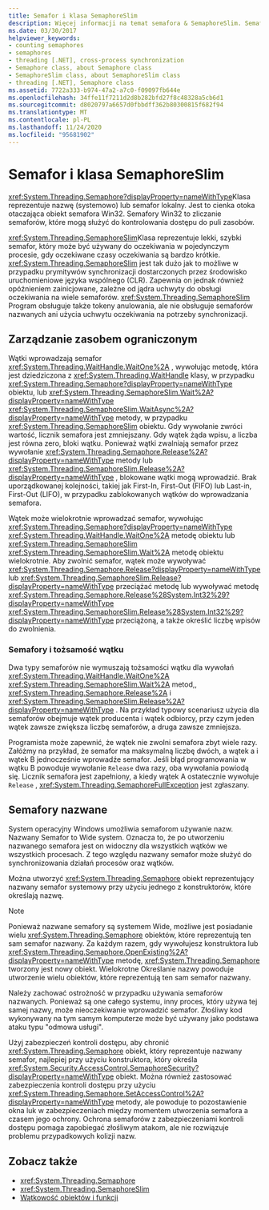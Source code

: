 ```yaml
---
title: Semafor i klasa SemaphoreSlim
description: Więcej informacji na temat semafora & SemaphoreSlim. Semafor klasy to cienka otoka wokół obiektu semafora Win32. Klasa SemaphoreSlim jest lekkim semaforem.
ms.date: 03/30/2017
helpviewer_keywords:
- counting semaphores
- semaphores
- threading [.NET], cross-process synchronization
- Semaphore class, about Semaphore class
- SemaphoreSlim class, about SemaphoreSlim class
- threading [.NET], Semaphore class
ms.assetid: 7722a333-b974-47a2-a7c0-f09097fb644e
ms.openlocfilehash: 34ffe11f7211d2d8b282bfd27f8c48328a5cb6d1
ms.sourcegitcommit: d8020797a6657d0fbbdff362b80300815f682f94
ms.translationtype: MT
ms.contentlocale: pl-PL
ms.lasthandoff: 11/24/2020
ms.locfileid: "95681902"
---
```

# <a name="semaphore-and-semaphoreslim"></a>Semafor i klasa SemaphoreSlim

<xref:System.Threading.Semaphore?displayProperty=nameWithType>Klasa reprezentuje nazwę (systemowo) lub semafor lokalny. Jest to cienka otoka otaczająca obiekt semafora Win32. Semafory Win32 to zliczanie semaforów, które mogą służyć do kontrolowania dostępu do puli zasobów.  
  
 <xref:System.Threading.SemaphoreSlim>Klasa reprezentuje lekki, szybki semafor, który może być używany do oczekiwania w pojedynczym procesie, gdy oczekiwane czasy oczekiwania są bardzo krótkie. <xref:System.Threading.SemaphoreSlim> jest tak dużo jak to możliwe w przypadku prymitywów synchronizacji dostarczonych przez środowisko uruchomieniowe języka wspólnego (CLR). Zapewnia on jednak również opóźnieniem zainicjowane, zależne od jądra uchwyty do obsługi oczekiwania na wiele semaforów. <xref:System.Threading.SemaphoreSlim> Program obsługuje także tokeny anulowania, ale nie obsługuje semaforów nazwanych ani użycia uchwytu oczekiwania na potrzeby synchronizacji.  
  
## <a name="managing-a-limited-resource"></a>Zarządzanie zasobem ograniczonym  

 Wątki wprowadzają semafor <xref:System.Threading.WaitHandle.WaitOne%2A> , wywołując metodę, która jest dziedziczona z <xref:System.Threading.WaitHandle> klasy, w przypadku <xref:System.Threading.Semaphore?displayProperty=nameWithType> obiektu, lub <xref:System.Threading.SemaphoreSlim.Wait%2A?displayProperty=nameWithType> <xref:System.Threading.SemaphoreSlim.WaitAsync%2A?displayProperty=nameWithType> metody, w przypadku <xref:System.Threading.SemaphoreSlim> obiektu. Gdy wywołanie zwróci wartość, licznik semafora jest zmniejszany. Gdy wątek żąda wpisu, a liczba jest równa zero, bloki wątku. Ponieważ wątki zwalniają semafor przez wywołanie <xref:System.Threading.Semaphore.Release%2A?displayProperty=nameWithType> metody lub <xref:System.Threading.SemaphoreSlim.Release%2A?displayProperty=nameWithType> , blokowane wątki mogą wprowadzić. Brak uporządkowanej kolejności, takiej jak First-In, First-Out (FIFO) lub Last-in, First-Out (LIFO), w przypadku zablokowanych wątków do wprowadzania semafora.  
  
 Wątek może wielokrotnie wprowadzać semafor, wywołując <xref:System.Threading.Semaphore?displayProperty=nameWithType> <xref:System.Threading.WaitHandle.WaitOne%2A> metodę obiektu lub  <xref:System.Threading.SemaphoreSlim> <xref:System.Threading.SemaphoreSlim.Wait%2A> metodę obiektu wielokrotnie. Aby zwolnić semafor, wątek może wywoływać <xref:System.Threading.Semaphore.Release?displayProperty=nameWithType> lub <xref:System.Threading.SemaphoreSlim.Release?displayProperty=nameWithType> przeciążać metodę lub wywoływać metodę <xref:System.Threading.Semaphore.Release%28System.Int32%29?displayProperty=nameWithType> <xref:System.Threading.SemaphoreSlim.Release%28System.Int32%29?displayProperty=nameWithType> przeciążoną, a także określić liczbę wpisów do zwolnienia.  
  
### <a name="semaphores-and-thread-identity"></a>Semafory i tożsamość wątku  

 Dwa typy semaforów nie wymuszają tożsamości wątku dla wywołań <xref:System.Threading.WaitHandle.WaitOne%2A> <xref:System.Threading.SemaphoreSlim.Wait%2A> metod,, <xref:System.Threading.Semaphore.Release%2A> i <xref:System.Threading.SemaphoreSlim.Release%2A?displayProperty=nameWithType> . Na przykład typowy scenariusz użycia dla semaforów obejmuje wątek producenta i wątek odbiorcy, przy czym jeden wątek zawsze zwiększa liczbę semaforów, a druga zawsze zmniejsza.  
  
 Programista może zapewnić, że wątek nie zwolni semafora zbyt wiele razy. Załóżmy na przykład, że semafor ma maksymalną liczbę dwóch, a wątek a i wątek B jednocześnie wprowadźe semafor. Jeśli błąd programowania w wątku B powoduje wywołanie  `Release` dwa razy, oba wywołania powiodą się. Licznik semafora jest zapełniony, a kiedy wątek A ostatecznie wywołuje `Release` , <xref:System.Threading.SemaphoreFullException> jest zgłaszany.  
  
## <a name="named-semaphores"></a>Semafory nazwane  

 System operacyjny Windows umożliwia semaforom używanie nazw. Nazwany Semafor to Wide system. Oznacza to, że po utworzeniu nazwanego semafora jest on widoczny dla wszystkich wątków we wszystkich procesach. Z tego względu nazwany semafor może służyć do synchronizowania działań procesów oraz wątków.  
  
 Można utworzyć <xref:System.Threading.Semaphore> obiekt reprezentujący nazwany semafor systemowy przy użyciu jednego z konstruktorów, które określają nazwę.  
  
> [!NOTE]
> Ponieważ nazwane semafory są systemem Wide, możliwe jest posiadanie wielu <xref:System.Threading.Semaphore> obiektów, które reprezentują ten sam semafor nazwany. Za każdym razem, gdy wywołujesz konstruktora lub <xref:System.Threading.Semaphore.OpenExisting%2A?displayProperty=nameWithType> metodę, <xref:System.Threading.Semaphore> tworzony jest nowy obiekt. Wielokrotne Określanie nazwy powoduje utworzenie wielu obiektów, które reprezentują ten sam semafor nazwany.  
  
 Należy zachować ostrożność w przypadku używania semaforów nazwanych. Ponieważ są one całego systemu, inny proces, który używa tej samej nazwy, może nieoczekiwanie wprowadzić semafor. Złośliwy kod wykonywany na tym samym komputerze może być używany jako podstawa ataku typu "odmowa usługi".  
  
 Użyj zabezpieczeń kontroli dostępu, aby chronić <xref:System.Threading.Semaphore> obiekt, który reprezentuje nazwany semafor, najlepiej przy użyciu konstruktora, który określa <xref:System.Security.AccessControl.SemaphoreSecurity?displayProperty=nameWithType> obiekt. Można również zastosować zabezpieczenia kontroli dostępu przy użyciu <xref:System.Threading.Semaphore.SetAccessControl%2A?displayProperty=nameWithType> metody, ale powoduje to pozostawienie okna luk w zabezpieczeniach między momentem utworzenia semafora a czasem jego ochrony. Ochrona semaforów z zabezpieczeniami kontroli dostępu pomaga zapobiegać złośliwym atakom, ale nie rozwiązuje problemu przypadkowych kolizji nazw.  
  
## <a name="see-also"></a>Zobacz także

- <xref:System.Threading.Semaphore>
- <xref:System.Threading.SemaphoreSlim>
- [Wątkowość obiektów i funkcji](threading-objects-and-features.md)
